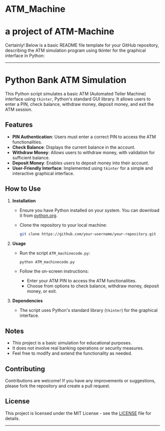 # ATM_Machine
# a project of ATM-Machine
Certainly! Below is a basic README file template for your GitHub repository, describing the ATM simulation program using tkinter for the graphical interface in Python:

---

# Python Bank ATM Simulation

This Python script simulates a basic ATM (Automated Teller Machine) interface using `tkinter`, Python's standard GUI library. It allows users to enter a PIN, check balance, withdraw money, deposit money, and exit the ATM session.

## Features

- **PIN Authentication**: Users must enter a correct PIN to access the ATM functionalities.
- **Check Balance**: Displays the current balance in the account.
- **Withdraw Money**: Allows users to withdraw money, with validation for sufficient balance.
- **Deposit Money**: Enables users to deposit money into their account.
- **User-Friendly Interface**: Implemented using `tkinter` for a simple and interactive graphical interface.

## How to Use

1. **Installation**
   - Ensure you have Python installed on your system. You can download it from [python.org](https://www.python.org/).
   - Clone the repository to your local machine:

     ```bash
     git clone https://github.com/your-username/your-repository.git
     ```

2. **Usage**
   - Run the script `ATM_machinecode.py`:

     ```bash
     python ATM_machinecode.py
     ```

   - Follow the on-screen instructions:
     - Enter your ATM PIN to access the ATM functionalities.
     - Choose from options to check balance, withdraw money, deposit money, or exit.

3. **Dependencies**
   - The script uses Python's standard library (`tkinter`) for the graphical interface.

## Notes

- This project is a basic simulation for educational purposes.
- It does not involve real banking operations or security measures.
- Feel free to modify and extend the functionality as needed.

## Contributing

Contributions are welcome! If you have any improvements or suggestions, please fork the repository and create a pull request.
## License

This project is licensed under the MIT License - see the [LICENSE](LICENSE) file for details.

---

